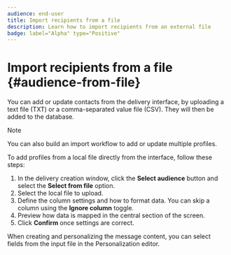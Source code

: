 ```yaml
---
audience: end-user
title: Import recipients from a file
description: Learn how to import recipients from an external file
badge: label="Alpha" type="Positive"
---
```

# Import recipients from a file {#audience-from-file}

You can add or update contacts from the delivery interface, by uploading a text file (TXT) or a comma-separated value file (CSV). They will then be added to the database. 

>[!NOTE]
>
>You can also build an import workflow to add or update multiple profiles.  


To add profiles from a local file directly from the interface, follow these steps:

1. In the delivery creation window, click the **Select audience** button and select the **Select from file** option.
1. Select the local file to upload.
1. Define the column settings and how to format data. You can skip a column using the **Ignore column** toggle.
1. Preview how data is mapped in the central section of the screen.
1. Click **Confirm** once settings are correct.

When creating and personalizing the message content, you can select fields from the input file in the Personalization editor.
